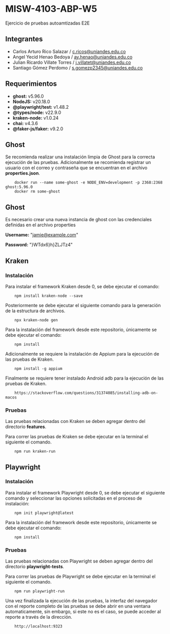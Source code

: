 # MISW-4103-ABP-W5

Ejercicio de pruebas autoamtizadas E2E

## Integrantes

- Carlos Arturo Rico Salazar / [c.ricos@uniandes.edu.co](c.ricos@uniandes.edu.co)
- Angel Yecid Henao Bedoya / [ay.henao@uniandes.edu.co](ay.henao@uniandes.edu.co)
- Julian Ricardo Villate Torres / [j.villatet@uniandes.edu.co](j.villatet@uniandes.edu.co)
- Santiago Gómez Perdomo / [s.gomezp2345@uniandes.edu.co](s.gomezp2345@uniandes.edu.co)

## Requerimientos
- **ghost:** v5.96.0
- **NodeJS:** v20.18.0
- **@playwright/test:** v1.48.2
- **@types/node:** v22.9.0
- **kraken-node:** v1.0.24
- **chai:** v4.3.6
- **@faker-js/faker:** v9.2.0

## Ghost

Se recomienda realizar una instalación limpia de Ghost para la correcta ejecución de las pruebas.
Adicionalmente se recomienda registrar un usuario con el correo y contraseña que se encuentran en el archivo **properties.json**.

```shell
    docker run --name some-ghost -e NODE_ENV=development -p 2368:2368 ghost:5.96.0
    docker rm some-ghost
```

## Ghost

Es necesario crear una nueva instancia de ghost con las credenciales definidas en el archivo properties

**Username:** "jamie@example.com"

**Password:** "}WTdx6}h}ZLJTz4"



## Kraken

### Instalación

Para instalar el framework Kraken desde 0, se debe ejecutar el comando:

```shell
    npm install kraken-node --save
```

Posteriormente se debe ejecutar el siguiente comando para la generación de la estructura de archivos.

```shell
    npx kraken-node gen
```

Para la instalación del framework desde este repositorio, únicamente se debe ejecutar el comando:

```shell
    npm install
```

Adicionalmente se requiere la instalación de Appium para la ejecución de las pruebas de Kraken.

```shell
    npm install -g appium
```

Finalmente se requiere tener instalado Android adb para la ejecución de las pruebas de Kraken.

```shell
    https://stackoverflow.com/questions/31374085/installing-adb-on-macos
```

### Pruebas

Las pruebas relacionadas con Kraken se deben agregar dentro del directorio **features**.

Para correr las pruebas de Kraken se debe ejecutar en la terminal el siguiente el comando.

```shell
    npm run kraken-run
```

## Playwright

### Instalación

Para instalar el framework Playwright desde 0, se debe ejecutar el siguiente comando y seleccionar las opciones solicitadas en el proceso de instalación:

```shell
    npm init playwright@latest
```

Para la instalación del framework desde este repositorio, únicamente se debe ejecutar el comando:

```shell
    npm install
```

### Pruebas

Las pruebas relacionadas con Playwright se deben agregar dentro del directorio **playwright-tests**.

Para correr las pruebas de Playwright se debe ejecutar en la terminal el siguiente el comando.

```shell
    npm run playwright-run
```

Una vez finalizada la ejecución de las pruebas, la interfaz del navegador con el reporte completo de las pruebas se debe abrir en una ventana automaticamente, sin embargo, si este no es el caso, se puede acceder al reporte a través de la dirección.

```shell
    http://localhost:9323
```
